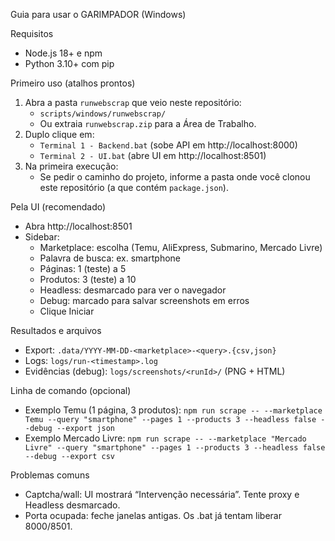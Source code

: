Guia para usar o GARIMPADOR (Windows)

Requisitos
- Node.js 18+ e npm
- Python 3.10+ com pip

Primeiro uso (atalhos prontos)
1) Abra a pasta `runwebscrap` que veio neste repositório:
   - `scripts/windows/runwebscrap/`
   - Ou extraia `runwebscrap.zip` para a Área de Trabalho.
2) Duplo clique em:
   - `Terminal 1 - Backend.bat` (sobe API em http://localhost:8000)
   - `Terminal 2 - UI.bat` (abre UI em http://localhost:8501)
3) Na primeira execução:
   - Se pedir o caminho do projeto, informe a pasta onde você clonou este repositório (a que contém `package.json`).

Pela UI (recomendado)
- Abra http://localhost:8501
- Sidebar:
  - Marketplace: escolha (Temu, AliExpress, Submarino, Mercado Livre)
  - Palavra de busca: ex. smartphone
  - Páginas: 1 (teste) a 5
  - Produtos: 3 (teste) a 10
  - Headless: desmarcado para ver o navegador
  - Debug: marcado para salvar screenshots em erros
  - Clique Iniciar

Resultados e arquivos
- Export: `.data/YYYY-MM-DD-<marketplace>-<query>.{csv,json}`
- Logs: `logs/run-<timestamp>.log`
- Evidências (debug): `logs/screenshots/<runId>/` (PNG + HTML)

Linha de comando (opcional)
- Exemplo Temu (1 página, 3 produtos):
  `npm run scrape -- --marketplace Temu --query "smartphone" --pages 1 --products 3 --headless false --debug --export json`
- Exemplo Mercado Livre:
  `npm run scrape -- --marketplace "Mercado Livre" --query "smartphone" --pages 1 --products 3 --headless false --debug --export csv`

Problemas comuns
- Captcha/wall: UI mostrará “Intervenção necessária”. Tente proxy e Headless desmarcado.
- Porta ocupada: feche janelas antigas. Os .bat já tentam liberar 8000/8501.

